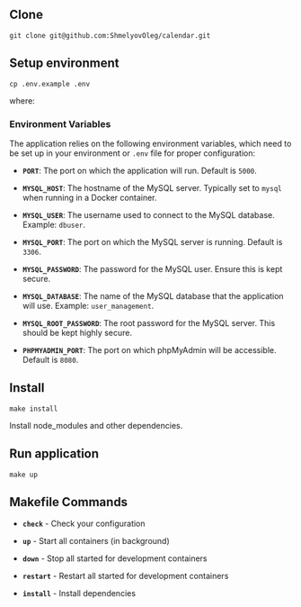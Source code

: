 ## Clone 

```shell
git clone git@github.com:ShmelyovOleg/calendar.git
```

## Setup environment 

```shell
cp .env.example .env
```
where:
### Environment Variables

The application relies on the following environment variables, which need to be set up in your environment or `.env` file for proper configuration:

- **`PORT`**: The port on which the application will run. Default is `5000`.

- **`MYSQL_HOST`**: The hostname of the MySQL server. Typically set to `mysql` when running in a Docker container.

- **`MYSQL_USER`**: The username used to connect to the MySQL database. Example: `dbuser`.

- **`MYSQL_PORT`**: The port on which the MySQL server is running. Default is `3306`.

- **`MYSQL_PASSWORD`**: The password for the MySQL user. Ensure this is kept secure.

- **`MYSQL_DATABASE`**: The name of the MySQL database that the application will use. Example: `user_management`.

- **`MYSQL_ROOT_PASSWORD`**: The root password for the MySQL server. This should be kept highly secure.

- **`PHPMYADMIN_PORT`**: The port on which phpMyAdmin will be accessible. Default is `8080`.

## Install

```shell
make install
```

Install node_modules and other dependencies.

## Run application 

```shell
make up
```

## Makefile Commands

- **`check`** - Check your configuration

- **`up`** - Start all containers (in background)

- **`down`** - Stop all started for development containers

- **`restart`** - Restart all started for development containers

- **`install`** - Install dependencies
